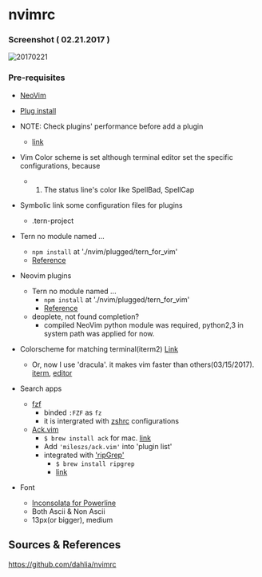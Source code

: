 # nvimrc

### Screenshot ( 02.21.2017 )

![20170221](https://cloud.githubusercontent.com/assets/6479173/23148236/c967b16a-f827-11e6-9a8d-bd248af6a0be.png)

### Pre-requisites


- [NeoVim](https://github.com/neovim/neovim/)

- [Plug install](https://github.com/junegunn/vim-plug)

- NOTE: Check plugins' performance before add a plugin
  - [link](http://stackoverflow.com/a/12216578)

- Vim Color scheme is set although terminal editor set the specific configurations, because
  - 1. The status line's color like SpellBad, SpellCap

- Symbolic link some configuration files for plugins
  - .tern-project

- Tern no module named ...
  - `npm install` at './nvim/plugged/tern_for_vim'
  - [Reference](https://vimeo.com/67215272)

- Neovim plugins
  - Tern no module named ...
    - `npm install` at './nvim/plugged/tern_for_vim'
    - [Reference](https://vimeo.com/67215272)
  - deoplete, not found completion?
    - compiled NeoVim python module was required, python2,3 in system path was applied for now.

- Colorscheme for matching terminal(iterm2) [Link](https://github.com/mbadolato/iTerm2-Color-Schemes)
  - Or, now I use 'dracula'. it makes vim faster than others(03/15/2017). [iterm](https://draculatheme.com/iterm/), [editor](https://github.com/dracula/dracula-theme/)

- Search apps
  - [fzf](https://github.com/junegunn/fzf)
    - binded `:FZF` as `fz`
    - it is intergrated with [zshrc](github.com/wikibootup/zshrc) configurations
  - [Ack.vim](https://github.com/mileszs/ack.vim)
    - `$ brew install ack` for mac. [link](https://github.com/mileszs/ack.vim/issues/156#issuecomment-218553117)
    - Add `'mileszs/ack.vim'` into 'plugin list'
    - integrated with ['ripGrep'](https://github.com/BurntSushi/ripgrep)
      - `$ brew install ripgrep`
      - [link](http://www.wezm.net/technical/2016/09/ripgrep-with-vim/)

- Font
  - [Inconsolata for Powerline](https://github.com/powerline/fonts)
  - Both Ascii & Non Ascii
  - 13px(or bigger), medium

Sources & References
---
https://github.com/dahlia/nvimrc
